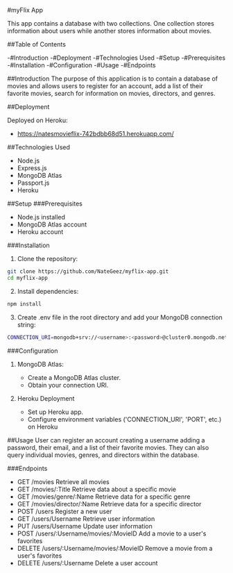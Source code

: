 #myFlix App

This app contains a database with two collections. One collection stores information about users while another stores information about movies.

##Table of Contents

-#Introduction
-#Deployment
-#Technologies Used
-#Setup
-#Prerequisites
-#Installation
-#Configuration
-#Usage
-#Endpoints

##Introduction
The purpose of this application is to contain a database of movies and allows users to register for an account, add a list of their favorite movies, search for information on movies, directors, and genres.

##Deployment

Deployed on Heroku:

- https://natesmovieflix-742bdbb68d51.herokuapp.com/

##Technologies Used

- Node.js
- Express.js
- MongoDB Atlas
- Passport.js
- Heroku

##Setup
###Prerequisites

- Node.js installed
- MongoDB Atlas account
- Heroku account

###Installation

1. Clone the repository:

```sh
git clone https://github.com/NateGeez/myflix-app.git
cd myflix-app
```

2. Install dependencies:

```sh
npm install
```

3. Create .env file in the root directory and add your MongoDB connection string:

```sh
CONNECTION_URI=mongodb+srv://<username>:<password>@cluster0.mongodb.net/myFlixDB?retryWrites=true&w=majority
```

###Configuration

1. MongoDB Atlas:

   - Create a MongoDB Atlas cluster.
   - Obtain your connection URI.

2. Heroku Deployment
   - Set up Heroku app.
   - Configure environment variables ('CONNECTION_URI', 'PORT', etc.) on Heroku

##Usage
User can register an account creating a username adding a password, their email, and a list of their favorite movies. They can also query individual movies, genres, and directors within the database.

###Endpoints

- GET /movies Retrieve all movies
- GET /movies/:Title Retrieve data about a specific movie
- GET /movies/genre/:Name Retrieve data for a specific genre
- GET /movies/director/:Name Retrieve data for a specific director
- POST /users Register a new user
- GET /users/Username Retrieve user information
- PUT /users/Username Update user information
- POST /users/:Username/movies/:MovieID Add a movie to a user's favorites
- DELETE /users/:Username/movies/:MovieID Remove a movie from a user's favorites
- DELETE /users/:Username Delete a user account
